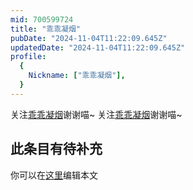 ```yaml
---
mid: 700599724
title: "乖乖凝烟"
pubDate: "2024-11-04T11:22:09.645Z"
updatedDate: "2024-11-04T11:22:09.645Z"
profile:
  {
    Nickname: ["乖乖凝烟"],
  }
---
```


关注[乖乖凝烟](https://space.bilibili.com/700599724)谢谢喵~ 关注[乖乖凝烟](https://space.bilibili.com/700599724)谢谢喵~

## 此条目有待补充
你可以在[这里](https://github.com/Yuhanawa/VTuber.ICU/edit/master/src/content/v/乖乖凝烟/index.md)编辑本文
